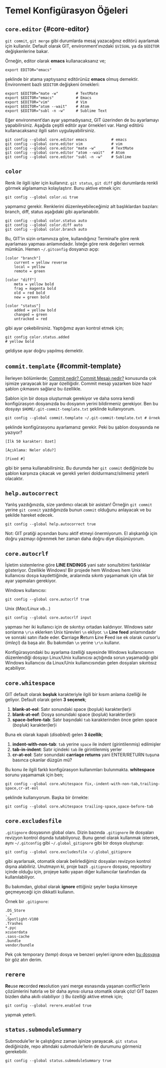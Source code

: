# Temel Konfigürasyon Öğeleri

## `core.editor` {#core-editor}

`git commit`, `git merge` gibi durumlarda mesaj yazacağınız editörü ayarlamak için
kullanılır. Default olarak GIT, environment’ınızdaki `$VISUAL` ya da `$EDITOR`
değişkenlerine bakar.

Örneğin, editor olarak **emacs** kullanacaksanız ve;

    export EDITOR="emacs"

şeklinde bir atama yaptıysanız editörünüz **emacs** olmuş demektir.
Environment bazlı `$EDITOR` değişkeni örnekleri:

    export $EDITOR="mate -w"        # TextMate
    export $EDITOR="emacs"          # Emacs
    export $EDITOR="vim"            # Vim
    export $EDITOR="atom --wait"    # Atom
    export $EDITOR="subl -n -w"     # Sublime Text

Eğer environment’dan ayar yapmadıysanız, GIT üzerinden de bu ayarlamayı
yapabilirsiniz. Aşağıda çeşitli editör ayar örnekleri var. Hangi editörü
kullanacaksanız ilgili satırı uygulayabilirsiniz.

    git config --global core.editor emacs           # emacs
    git config --global core.editor vim             # vim
    git config --global core.editor "mate -w"       # TextMate
    git config --global core.editor "atom --wait"   # Atom
    git config --global core.editor "subl -n -w"    # Sublime

## `color`

Renk ile ilgili işler için kullanırız. `git status`, `git diff` gibi
durumlarda renkli görmek algılamamızı kolaylaştırır. Bunu aktive etmek için:

    git config --global color.ui true

yapmamız gerekir. Renklerini düzenleyebileceğimiz alt başlıklardan bazıları:
branch, diff, status aşağıdaki gibi ayarlanabilir.

    git config --global color.status auto
    git config --global color.diff auto
    git config --global color.branch auto

Bu, GIT’in sizin ortamınıza göre, kullandığınız Terminal’e göre renk
ayarlaması yapması anlamındadır. İsteğe göre renk değerleri vermek mümkün.
Hemen `~/.gitconfig` dosyanızı açıp:

    [color "branch"]
        current = yellow reverse
        local = yellow
        remote = green
        
    [color "diff"]
        meta = yellow bold
        frag = magenta bold
        old = red bold
        new = green bold
        
    [color "status"]
        added = yellow bold
        changed = green
        untracked = red

gibi ayar çekebilirsiniz. Yaptığımız ayarı kontrol etmek için;

    git config color.status.added
    # yellow bold

geldiyse ayar doğru yapılmış demektir.

## `commit.template` {#commit-template}

İlerleyen bölümlerde; [Commit nedir? Commit Mesajı nedir?](bolum-01/06.md)
konusunda çok işimize yarayacak bir ayar özelliğidir. Commit mesajı yazarken
bize hazır şablon çıkmasını sağlarız bu özellikle.

Şablon için bir dosya oluşturmak gerekiyor ve daha sonra kendi konfigürasyon
dosyanızda bu dosyanın yerini bildirmeniz gerekiyor. Ben bu dosyayı 
`$HOME/.git-commit-template.txt` şeklinde kullanıyorum.

    git config --global commit.template ~/.git-commit-template.txt # örnek

şeklinde konfigürasyonu ayarlamanız gerekir. Peki bu şablon dosyasında ne
yazıyor?

    [İlk 50 karakter: Özet]
    
    [Açıklama: Neler oldu?]
    
    [Fixed #]
    

gibi bir şema kullanabilirsiniz. Bu durumda her `git commit` dediğinizde bu
şablon karşınıza çıkacak ve gerekli yerleri doldurmanız/silmeniz yeterli
olacaktır.

## `help.autocorrect`

Yanlış yazdığınızda, size yardımcı olacak bir asistan! Örneğin `git commit`
yerine `git conmit` yazdığınızda bunun `commit` olduğunu anlayacak ve bu
şekilde hareket edecek.

    git config --global help.autocorrect true

Not: GIT pratiği açısından bunu aktif etmeyi önermiyorum. El alışkanlığı için
doğru yazmayı öğrenmek her zaman daha doğru diye düşünüyorum.

## `core.autocrlf`

İşletim sistemlerine göre **LINE ENDINGS** yani satır sonu/bitimi farklılıklar
gösteriyor. Özellikle Windows! Bir projede hem Windows hem Unix kullanıcısı
dosya kaydettiğinde, aralarında sıkıntı yaşamamak için ufak bir ayar yapmaları
gerekiyor.

Windows kullanıcısı:

    git config --global core.autocrlf true

Unix (*Mac/Linux vb...*)

    git config --global core.autocrlf input

yapması her iki kullanıcı için de sıkıntıyı ortadan kaldırıyor. Windows satır
sonlarına `\r\n` eklerken Unix türevleri `\n` ekliyor. `\n` **Line feed**
anlamındadır ve sonraki satırı ifade eder. **C**arriage **R**eturn **L**ine
**F**eed ise ek olarak cursor’u (*imleçi*) da başa alır. Bu bakımdan `\n` yerine
`\r\n` kullanır.

Konfigürasyondaki bu ayarlama özelliği sayesinde Windows kullanıcısının
düzenlendiği dosyayı Linux/Unix kullanıcısı açtığında sorun yaşamadığı gibi
Windows kullanıcısı da Linux/Unix kullanıcısından gelen dosyaları sıkıntısız
açabiliyor.

## `core.whitespace`

GIT default olarak **boşluk** karakteriyle ilgili bir kısım anlama özelliği
ile geliyor. Default olarak gelen **3 seçenek**;

1. **blank-at-eol**: Satır sonundaki space (*boşluk*) karakter(ler)i
1. **blank-at-eof**: Dosya sonundaki space (*boşluk*) karakter(ler)i
1. **space-before-tab**: Satır başındaki `tab` karakterinden önce gelen space (*boşluk*) karakter(ler)i

Buna ek olarak kapalı (*disabled*) gelen **3 özellik**;

1. **indent-with-non-tab**: `tab` yerine `space` ile indent (girintilenmiş) edilmişler
1. **tab-in-indent**: Satır içindeki `tab` ile girintilenmiş yerler
1. **cr-at-eol**: Satır sonundaki **carriage returns** yani ENTER/RETURN tuşuna basınca çıkanlar düzgün mü?

Bu konu ile ilgili farklı konfigürasyon kullanımları bulunmakta.
**whitespace** sorunu yaşamamak için ben;

    git config --global core.whitespace fix,-indent-with-non-tab,trailing-space,cr-at-eol

şeklinde kullanıyorum. Başka bir örnekte:

    git config --global core.whitespace trailing-space,space-before-tab

## `core.excludesfile`

`.gitignore` dosyasının global olanı. Dizin bazında `.gitignore` ile dosyaları
revizyon kontrol dışında tutabiliyoruz. Bunu genel olarak kullanmak istersek,
aynı `~/.gitconfig` gibi `~/.global_gitignore` gibi bir dosya oluşturup:

    git config --global core.excludesfile ~/.global_gitignore

gibi ayarlarsak, otomatik olarak belirlediğimiz dosyaları revizyon kontrol
dışına alabiliriz. Unutmayın ki, proje bazlı `.gitignore` dosyası, repository
içinde olduğu için, projeye katkı yapan diğer kullanıcılar tarafından da
kullanılabiliyor.

Bu bakımdan, global olarak **ignore** ettiğiniz şeyler başka kimseye
geçmeyeceği için dikkatli kullanın.

Örnek bir `.gitignore`:

    .DS_Store
    ._*
    .Spotlight-V100
    .Trashes
    *.pyc
    xcuserdata
    .sass-cache
    .bundle
    vendor/bundle

Pek çok temporary (*temp*) dosya ve benzeri şeyleri ignore eden [bu
dosyaya][1] bir göz atın derim.

## `rerere`

**Re**use **re**corded **re**solution yani merge esnasında yaşanan
conflict’lerin çözümlerini hatırla ve bir daha aynısı olursa otomatik olarak
çöz! GIT bazen bizden daha akıllı olabiliyor :) Bu özelliği aktive etmek için;

    git config --global rerere.enabled true

yapmak yeterli.

## `status.submoduleSummary`

Submodule’ler le çalıştığınız zaman işinize yarayacak. `git status`
dediğinizde, repo altındaki submodule’lerin de durumunu görmeniz gerekebilir.

    git config --global status.submoduleSummary true

[1]: https://raw.githubusercontent.com/github/gitignore/master/Python.gitignore
